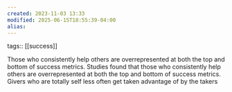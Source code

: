 ```yaml
---
created: 2023-11-03 13:33
modified: 2025-06-15T18:55:39-04:00
alias: 
---
```

tags::  [[success]]

Those who consistently help others are overrepresented at both the top and bottom of success metrics.
Studies found that those who consistently help others are overrepresented at both the top and bottom of success metrics.
Givers who are totally self less often get taken advantage of by the takers
